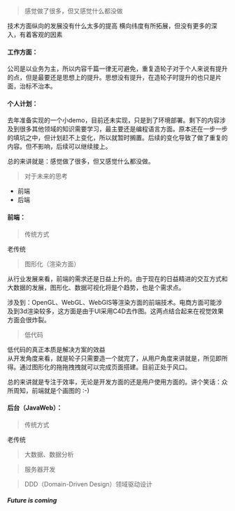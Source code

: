 


> 感觉做了很多，但又感觉什么都没做

技术方面纵向的发展没有什么太多的提高
横向纬度有所拓展，但没有更多的深入，有着客观的因素

#### 工作方面：
公司是以业务为主，所以内容千篇一律无可避免，重复造轮子对于个人来说有提升的点，但是最要还是思想上的提升。思想没有提升，在造轮子时提升的也只是片面，治标不治本。

#### 个人计划：
去年准备实现的一个小demo，目前还未实现，只是到了环境部署。剩下的内容涉及到很多其他领域的知识需要学习，最主要还是编程语言方面。原本还在一步一步的填坑之中，但计划赶不上变化，所以就暂时搁置。后续的变化导致了做了重复的内容。但不影响，后续可以继续接上。

总的来讲就是：感觉做了很多，但又感觉什么都没做。

> 对于未来的思考

* 前端
* 后端

#### 前端：
> 传统方式

老传统

> 图形化（渲染方面）

从行业发展来看，前端的需求还是日益上升的。由于现在的日益精进的交互方式和大数据的发展，图形化、数据可视化将是个趋势，也是个需求点。

涉及到：OpenGL、WebGL、WebGIS等渲染方面的前端技术。电商方面可能涉及到3d渲染较多，这方面是由于UI采用C4D去作图。这两点结合起来在视觉效果方面会很炸裂。

> 低代码

低代码的真正本质是解决方案的效益 \
从开发角度来看，就是轮子只需要造一个就完了，从用户角度来讲就是，所见即所得。通过图形化的拖拖拽拽就可以完成页面搭建。目前正处于风口。

总的来讲就是专注于效率，无论是开发方面的还是用户使用方面的。讲个笑话：众所周知，前端就是个画图的 :-)

#### 后台（JavaWeb）：
> 传统方式

老传统

> 大数据、数据分析

> 服务器开发

> DDD（Domain-Driven Design）领域驱动设计


#### *Future is coming*
